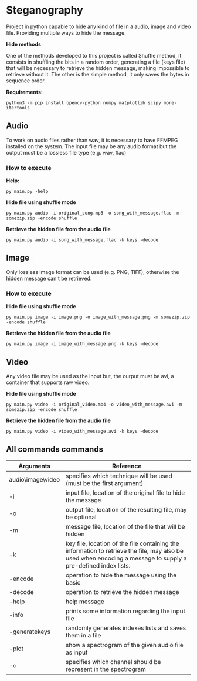 # Steganography

Project in python capable to hide any kind of file in a audio, image and video file. Providing multiple ways to hide the message.


**Hide methods**

One of the methods developed to this project is called Shuffle method, it consists in shuffling the bits in a random
order, generating a file (keys file) that will be necessary to retrieve the hidden message, making impossible to retrieve without it. The other is the simple method, it only saves the bytes in sequence order.

**Requirements:**
```
python3 -m pip install opencv-python numpy matplotlib scipy more-itertools
```

## Audio

To work on audio files rather than wav, it is necessary to have FFMPEG installed on the system. The input file may be any audio format but the output must be a lossless file type (e.g. wav, flac)

### How to execute

**Help:**
```
py main.py -help
```

**Hide file using shuffle mode**
```
py main.py audio -i original_song.mp3 -o song_with_message.flac -m somezip.zip -encode shuffle
```

**Retrieve the hidden file from the audio file**
```
py main.py audio -i song_with_message.flac -k keys -decode
```

## Image
Only lossless image format can be used (e.g. PNG, TIFF), otherwise the hidden message can't be retrieved.

### How to execute

**Hide file using shuffle mode**
```
py main.py image -i image.png -o image_with_message.png -m somezip.zip -encode shuffle
```

**Retrieve the hidden file from the audio file**
```
py main.py image -i image_with_message.png -k keys -decode
```

## Video
Any video file may be used as the input but, the ourput must be avi, a container that supports raw video.

**Hide file using shuffle mode**
```
py main.py video -i original_video.mp4 -o video_with_message.avi -m somezip.zip -encode shuffle
```

**Retrieve the hidden file from the audio file**
```
py main.py video -i video_with_message.avi -k keys -decode
```

## All commands commands

| Arguments       |Reference                         |
|----------------|-------------------------------|
|audio\image\video|specifies which technique will be used (must be the first argument) 
|-i|input file, location of the original file to hide the message           |
|-o         |output file, location of the resulting file, may be optional           |
|-m          |message file, location of the file that will be hidden|
|-k |key file, location of the file containing the information to retrieve the file, may also be used when encoding a message to supply a pre-defined index lists.|
|-encode|operation to hide the message using the basic|shuffle method, if no method is supplied the default will be basic|
|-decode|operation to retrieve the hidden message|
|-help| help message|
|-info|prints some information regarding the input file|
|-generatekeys|randomly generates indexes lists and saves them in a file|
|-plot|show a spectrogram of the given audio file as input|
|-c|specifies which channel should be represent in the spectrogram|
